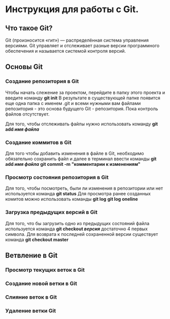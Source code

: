# **Инструкция для работы с Git.**
## **Что такое Git?**
Git (произносится «гит») — распределённая система управления версиями.
Git управляет и отслеживает разные версии программно­го обеспечения и называется системой контроля версий.
## **Основы Git**
### **Cоздание репозитория в Git**
Чтобы начать слежение за проектом, перейдите в папку этого проекта и введите команду 
**git init**
 В результате в существующей папке появится еще одна папка с именем .git и всеми нужными вам файлами репозитория - это основа будущего Git - репозитория. Пока контроль файлов отсутствует.
 
 Для того, чтобы отслеживать файлы нужно использовать команду
 **git add _имя файла_**

 ### **Cоздание коммитов в Git**
 Для того чтобы добавить изменения в файле в Git, необходимо обязательно сохранить файл и далее в терминал ввести команды
 **git add _имя файла_**
 **git commit -m "комментарии к изменениям"**

 ### **Просмотр состояния репозитория в Git**
 Для того, чтобы посмотреть, были ли изменения в репозитории или нет используется команда
 **git status**
 Для просмотра ранее созданных комитов можно использовать команды
 **git log**
 **git log oneline**

 ### **Загрузка предыдущих версий в Git**
 Для того, что бы загрузить одно из предыдущих состояний файла используется команда 
 **git checkout *версия*** достаточно 4 первых символа.
Для возврата к последней сохраненной версии существует команда
**git checkout master**

## **Ветвление в Git**
### **Просмотр текущих веток в Git**
### **Создание новой ветки в Git**
### **Слияние веток в Git**
### **Удаление ветки Git**
